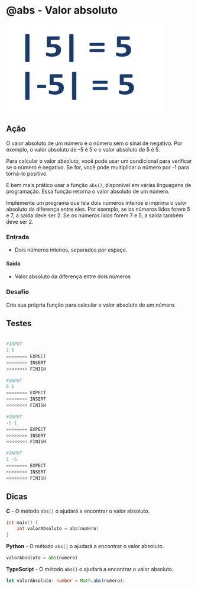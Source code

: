# @abs - Valor absoluto

![abs](cover.jpg)

## Ação

O valor absoluto de um número é o número sem o sinal de negativo. Por exemplo, o valor absoluto de -5 é 5 e o valor absoluto de 5 é 5.

Para calcular o valor absoluto, você pode usar um condicional para verificar se o número é negativo. Se for, você pode multiplicar o número por -1 para torná-lo positivo.

É bem mais prático usar a função `abs()`, disponível em várias linguagens de programação. Essa função retorna o valor absoluto de um número.

Implemente um programa que leia dois números inteiros e imprima o valor absoluto da diferença entre eles. Por exemplo, se os números lidos forem 5 e 7, a saída deve ser 2. Se os números lidos forem 7 e 5, a saída também deve ser 2.

### Entrada

- Dois números inteiros, separados por espaço.

#### Saída

- Valor absoluto da diferença entre dois números

### Desafio

Crie sua própria função para calcular o valor absoluto de um número.

## Testes

```py

#INPUT
1 5
======== EXPECT
>>>>>>>> INSERT
<<<<<<<< FINISH
```

```py
#INPUT
5 1
======== EXPECT
>>>>>>>> INSERT
<<<<<<<< FINISH
```

```py
#INPUT
-5 1
======== EXPECT
>>>>>>>> INSERT
<<<<<<<< FINISH
```

```py
#INPUT
1 -5
======== EXPECT
>>>>>>>> INSERT
<<<<<<<< FINISH

```

## Dicas

**C** - O método `abs()` o ajudará a encontrar o valor absoluto.

```c
int main() {
    int valorAbsoluto = abs(numero)
}
```

**Python** - O método `abs()` o ajudará a encontrar o valor absoluto.

```py
valorAbsoluto = abs(numero)
```

**TypeScript** -  O método `abs()` o ajudará a encontrar o valor absoluto.

```ts
let valorAbsoluto: number = Math.abs(numero);
```
